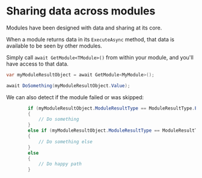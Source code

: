 # Sharing data across modules

Modules have been designed with data and sharing at its core.

When a module returns data in its `ExecuteAsync` method, that data is available to be seen by other modules.

Simply call `await GetModule<TModule>()` from within your module, and you'll have access to that data.

```csharp
var myModuleResultObject = await GetModule<MyModule>();

await DoSomething(myModuleResultObject.Value);
```

We can also detect if the module failed or was skipped:

```csharp
        if (myModuleResultObject.ModuleResultType == ModuleResultType.Failure)
        {
            // Do something
        } 
        else if (myModuleResultObject.ModuleResultType == ModuleResultType.Skipped)
        {
            // Do something else
        } 
        else
        {
            // Do happy path
        }
```